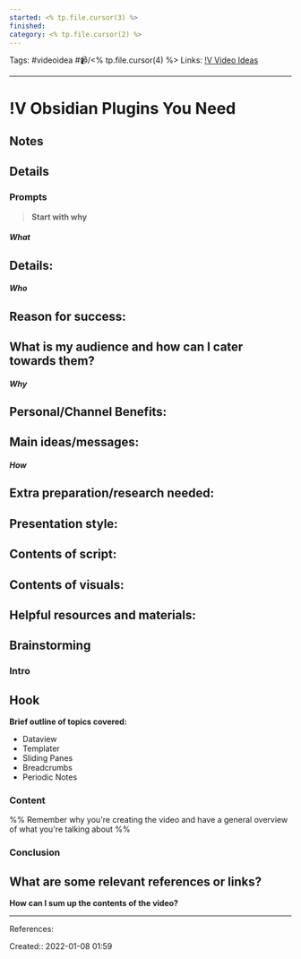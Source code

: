 ```yaml
---
started: <% tp.file.cursor(3) %>
finished:
category: <% tp.file.cursor(2) %>
---
```

Tags: #videoidea #📹/<% tp.file.cursor(4) %>
Links: [!V Video Ideas](!V%20Video%20Ideas)
___
# !V Obsidian Plugins You Need
## Notes
## Details
### Prompts
> **Start with why**
##### What
**Details:**
- 
##### Who
**Reason for success:**
- 

**What is my audience and how can I cater towards them?**
- 
##### Why
**Personal/Channel Benefits:**
- 

**Main ideas/messages:**
- 

##### How
**Extra preparation/research needed:**
- 

**Presentation style:**
- 

**Contents of script:**
- 

**Contents of visuals:**
- 

**Helpful resources and materials:**
- 

## Brainstorming
### Intro
**Hook**
- 

**Brief outline of topics covered:**
- Dataview
- Templater
- Sliding Panes
- Breadcrumbs
- Periodic Notes
### Content
%% Remember why you're creating the video and have a general overview of what you're talking about %%
### Conclusion
**What are some relevant references or links?**
- 

**How can I sum up the contents of the video?**
___
References:

Created:: 2022-01-08 01:59
